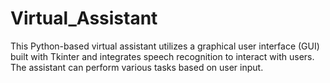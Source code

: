 # Virtual_Assistant
This Python-based virtual assistant utilizes a graphical user interface (GUI) built with Tkinter and integrates speech recognition to interact with users. The assistant can perform various tasks based on user input.
